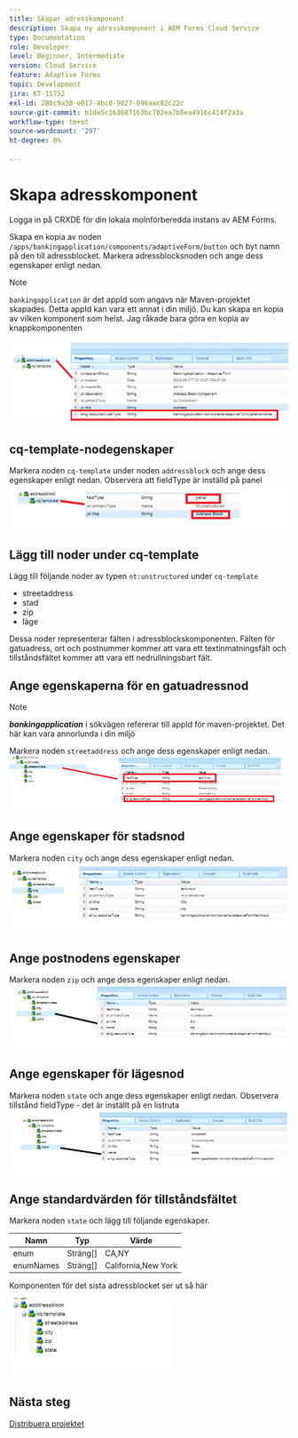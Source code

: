 ```yaml
---
title: Skapar adresskomponent
description: Skapa ny adresskomponent i AEM Forms Cloud Service
type: Documentation
role: Developer
level: Beginner, Intermediate
version: Cloud Service
feature: Adaptive Forms
topic: Development
jira: KT-15752
exl-id: 280c9a30-e017-4bc0-9027-096aac82c22c
source-git-commit: b1de5c163607163bc702ea7b8ea4916c414f2a3a
workflow-type: tm+mt
source-wordcount: '297'
ht-degree: 0%

---
```


# Skapa adresskomponent

Logga in på CRXDE för din lokala molnförberedda instans av AEM Forms.

Skapa en kopia av noden ``/apps/bankingapplication/components/adaptiveForm/button`` och byt namn på den till adressblocket. Markera adressblocksnoden och ange dess egenskaper enligt nedan.

>[!NOTE]
>
> ``bankingapplication`` är det appId som angavs när Maven-projektet skapades. Detta appId kan vara ett annat i din miljö. Du kan skapa en kopia av vilken komponent som helst. Jag råkade bara göra en kopia av knappkomponenten


![adressbloc](assets/address-properties.png)

## cq-template-nodegenskaper

Markera noden ``cq-template`` under noden ``addressblock`` och ange dess egenskaper enligt nedan. Observera att fieldType är inställd på panel
![cq-template](assets/cq-template.png)

## Lägg till noder under cq-template

Lägg till följande noder av typen ``nt:unstructured`` under ``cq-template``

* streetaddress
* stad
* zip
* läge

Dessa noder representerar fälten i adressblockskomponenten. Fälten för gatuadress, ort och postnummer kommer att vara ett textinmatningsfält och tillståndsfältet kommer att vara ett nedrullningsbart fält.

## Ange egenskaperna för en gatuadressnod

>[!NOTE]
>
> **_bankingapplication_** i sökvägen refererar till appId för maven-projektet. Det här kan vara annorlunda i din miljö

Markera noden ``streetaddress`` och ange dess egenskaper enligt nedan.
![gatuadress](assets/streetaddress.png)

## Ange egenskaper för stadsnod

Markera noden ``city`` och ange dess egenskaper enligt nedan.
![stad](assets/city.png)

## Ange postnodens egenskaper

Markera noden ``zip`` och ange dess egenskaper enligt nedan.
![zip](assets/zip.png)

## Ange egenskaper för lägesnod

Markera noden ``state`` och ange dess egenskaper enligt nedan. Observera tillstånd fieldType - det är inställt på en listruta
![läge](assets/state.png)

## Ange standardvärden för tillståndsfältet

Markera noden ``state`` och lägg till följande egenskaper.

| Namn | Typ | Värde |
|----------|----------|---------------------|
| enum | Sträng[] | CA,NY |
| enumNames | Sträng[] | California,New York |


Komponenten för det sista adressblocket ser ut så här

![slutadress](assets/crx-address-block.png)

## Nästa steg

[Distribuera projektet](./deploy-your-project.md)
